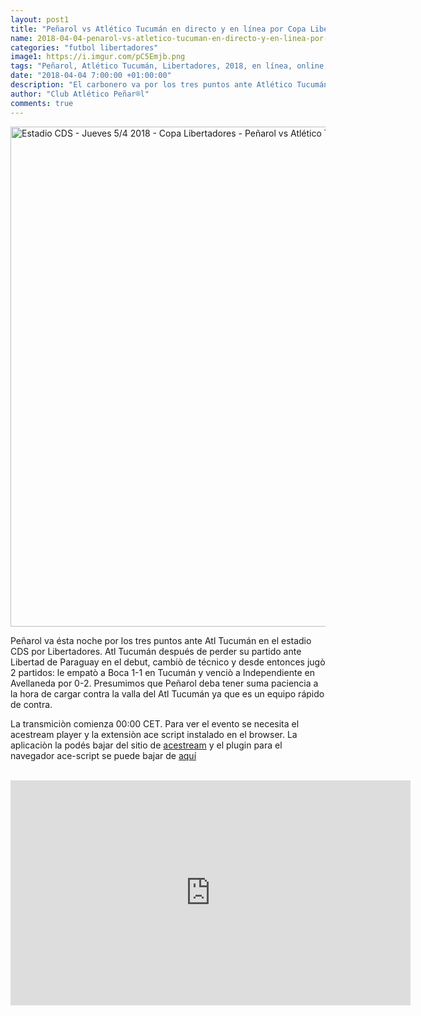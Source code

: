 ```yaml
---
layout: post1
title: "Peñarol vs Atlético Tucumán en directo y en línea por Copa Libertadores"
name: 2018-04-04-penarol-vs-atletico-tucuman-en-directo-y-en-linea-por-copa-libertadores
categories: "futbol libertadores"
image1: https://i.imgur.com/pC5Emjb.png
tags: "Peñarol, Atlético Tucumán, Libertadores, 2018, en línea, online, en directo, HD, acestream"
date: "2018-04-04 7:00:00 +01:00:00"
description: "El carbonero va por los tres puntos ante Atlético Tucumán ésta noche por Copa Libertadores, segui la transmiciòn en vivo online en HD. Para ver el evento se necesita el acestream player y la extensiòn ace script instalado en el browser"
author: "Club Atlético Peñar®l"
comments: true
---
```


<img src="https://i.imgur.com/pC5Emjb.png" width="800px" ALT="Estadio CDS - Jueves 5/4 2018 - Copa Libertadores - Peñarol vs Atlético Tucumán">

<br>

Peñarol va ésta noche por los tres puntos ante Atl Tucumán en el estadio CDS por Libertadores. Atl Tucumán después de perder su partido ante Libertad de Paraguay en el debut, cambiò de técnico y desde entonces jugò 2 partidos: le empatò a Boca 1-1 en Tucumán y venciò a Independiente en Avellaneda por 0-2. Presumimos que Peñarol deba tener suma paciencia a la hora de cargar contra la valla del Atl Tucumán ya que es un equipo rápido de contra.

La transmiciòn comienza 00:00 CET. Para ver el evento se necesita el acestream player y la extensiòn ace script instalado en el browser. La aplicaciòn la podés bajar del sitio de <a href="//acestream.org">acestream</a> y el plugin para el navegador ace-script se puede bajar de <a href="//awe.acestream.me">aquí</a>

<br>

<iframe src="http://avod.me/play/81045753472790fac4d3ed6145f0410ed17f2e53" style="width: 640px; height: 360px; border: none; background-color: #000;" meta="auto" autoplay=" true;" frameborder="0"></iframe>

